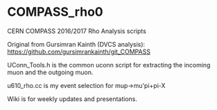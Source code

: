 # COMPASS_rho0
CERN COMPASS 2016/2017 Rho Analysis scripts

Original from Gursimran Kainth (DVCS analysis): https://github.com/gursimrankainth/git_COMPASS

UConn_Tools.h is the common uconn script for extracting the incoming muon and the outgoing muon.

u610_rho.cc is my event selection for mup->mu'pi+pi-X

Wiki is for weekly updates and presentations. 

